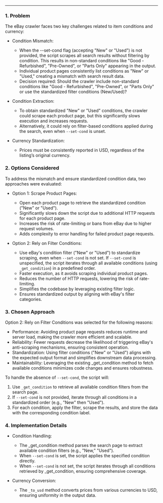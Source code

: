 ---

### 1. Problem

The eBay crawler faces two key challenges related to item conditions and currency:

 - Condition Mismatch:
    -   When the --set-cond flag (accepting "New" or "Used") is not provided, the script scrapes all search results without filtering by condition. This results in non-standard conditions like "Good - Refurbished", "Pre-Owned", or "Parts Only" appearing in the output.
    -   Individual product pages consistently list conditions as "New" or "Used," creating a mismatch with search result data.
    -   Decision required: Should the crawler include non-standard conditions like "Good - Refurbished", "Pre-Owned", or "Parts Only"  or use the standardized filter conditions (New/Used)?
        
- Condition Extraction:
    -   To obtain standardized "New" or "Used" conditions, the crawler could scrape each product page, but this significantly slows execution and increases requests.
    -   Alternatively, it could rely on filter-based conditions applied during the search, even when `--set-cond` is unset.
        
- Currency Standardization:
    -   Prices must be consistently reported in USD, regardless of the listing’s original currency.


### 2. Options Considered

To address the mismatch and ensure standardized condition data, two approaches were evaluated:

- Option 1: Scrape Product Pages:
    
    -   Open each product page to retrieve the standardized condition ("New" or "Used").
    -   Significantly slows down the script due to additional HTTP requests for each product page.
    -   Increases the risk of rate-limiting or bans from eBay due to higher request volumes.    
    -   Adds complexity to error handling for failed product page requests.
            
- Option 2: Rely on Filter Conditions:
    
    -   Use eBay's condition filter ("New" or "Used") to standardize scraping, even when `--set-cond` is not set. If `--set-cond` is unspecified, the script iterates through all available conditions (using `_get_condition`) in a predefined order.
    -   Faster execution, as it avoids scraping individual product pages.
    -   Reduces the number of HTTP requests, lowering the risk of rate-limiting.
    -   Simplifies the codebase by leveraging existing filter logic.        
    -   Ensures standardized output by aligning with eBay's filter categories.
            

### 3. Chosen Approach

Option 2: Rely on Filter Conditions was selected for the following reasons:
-   Performance: Avoiding product page requests reduces runtime and server load, making the crawler more efficient and scalable.
-   Reliability: Fewer requests decrease the likelihood of triggering eBay's anti-scraping mechanisms, ensuring consistent operation.
-   Standardization: Using filter conditions ("New" or "Used") aligns with the expected output format and simplifies downstream data processing.
-   Maintainability: Leveraging the existing _get_condition method to fetch available conditions minimizes code changes and ensures robustness.
    

To handle the absence of `--set-cond`, the script will:

1.  Use `_get_condition` to retrieve all available condition filters from the search page.
2.  If `--set-cond` is not provided, iterate through all conditions in a standardized order (e.g., "New" then "Used").
3.  For each condition, apply the filter, scrape the results, and store the data with the corresponding condition label.
    

### 4. Implementation Details
-   Condition Handling:
    -   The _get_condition method parses the search page to extract available condition filters (e.g., "New," "Used").
    -   When `--set-cond` is set, the script applies the specified condition directly.
    -   When `--set-cond` is not set, the script iterates through all conditions retrieved by _get_condition, ensuring comprehensive coverage.
        
-   Currency Conversion:
    -   The `_to_usd` method converts prices from various currencies to USD, ensuring uniformity in the output data.
